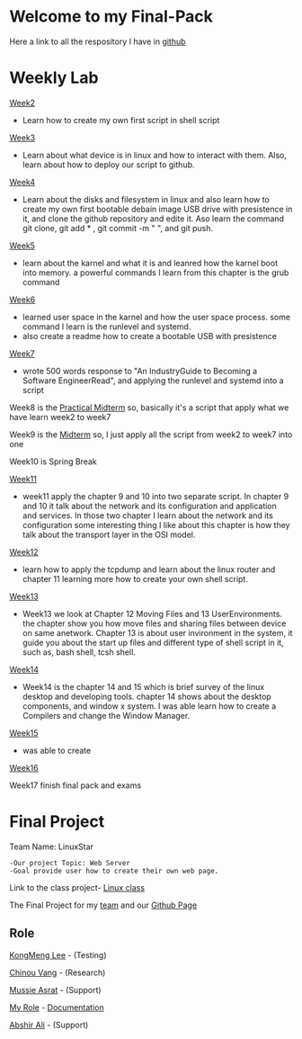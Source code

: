 # Welcome to my Final-Pack

Here a link to all the respository I have in [github](https://github.com/ShueLee8226?tab=repositories)

# Weekly Lab
[Week2](https://github.com/ShueLee8226/Week2)
- Learn how to create my own first script in shell script 

[Week3](https://github.com/ShueLee8226/Week3)
- Learn about what device is in linux and how to interact with them. Also, learn about how to deploy our script to github.

[Week4](https://github.com/ShueLee8226/Week4)
- Learn about the disks and filesystem in linux and also learn how to create my own first bootable debain image USB drive with presistence in it, and clone the github repository and edite it. Aso learn the command git clone, git add * , git commit -m "  ", and git push.

[Week5](https://github.com/ShueLee8226/Week5)
- learn about the karnel and what it is and leanred how the karnel boot into memory. a powerful commands I learn from this chapter is the grub command

[Week6](https://github.com/ShueLee8226/Week6)
- learned user space in the karnel and how the user space process. some command I learn is the runlevel and systemd.
- also create a readme how to create a bootable USB with presistence

[Week7](https://github.com/ShueLee8226/Week7)
- wrote 500 words response to "An IndustryGuide to Becoming a Software EngineerRead", and applying the runlevel and systemd into a script

Week8 is the [Practical Midterm](https://github.com/ShueLee8226/Week8) so, basically it's a script that apply what we have learn week2 to week7

Week9 is the [Midterm](https://github.com/ShueLee8226/Midterm) so, I just apply all the script from week2 to week7 into one

Week10 is Spring Break

[Week11](https://github.com/ShueLee8226/Week11)
- week11 apply the chapter 9 and 10 into two separate script. In chapter 9 and 10 it talk about the network and its configuration and application and services. In those two chapter I learn about the network and its configuration some interesting thing I like about this chapter is how they talk about the transport layer in the OSI model.

[Week12](https://github.com/ShueLee8226/Week12)
- learn how to apply the tcpdump and learn about the linux router and chapter 11 learning more how to create your own shell script.

[Week13](https://github.com/ShueLee8226/Week13)
- Week13 we look at Chapter 12 Moving Files and 13 UserEnvironments. the chapter show you how move files and sharing files between device on same anetwork. Chapter 13 is about user invironment in the system, it guide you about the start up files and different type of shell script in it, such as, bash shell, tcsh shell.

[Week14](https://github.com/ShueLee8226/Week14)
- Week14 is the chapter 14 and 15 which is brief survey of the linux desktop and developing tools. chapter 14 shows about the desktop components, and window x system. I was able learn how to create a Compilers and change the Window Manager.

[Week15](https://github.com/ShueLee8226/Week15)
- was able to create 

[Week16](https://github.com/ShueLee8226/Week16)


Week17 finish final pack and exams

# Final Project
Team Name: LinuxStar

```
-Our project Topic: Web Server
-Goal provide user how to create their own web page.
```
Link to the class project- [Linux class](https://sootsplash.csci2461.com/index.html)


The Final Project for my [team](https://sootsplash.csci2461.com/linuxstar.html) and our [Github Page](https://github.com/kml74123/Web-Server-Team/projects/2)

## Role
[KongMeng Lee](https://github.com/kml74123) - (Testing) 

[Chinou Vang](https://github.com/ChennisVang) - (Research)

[Mussie Asrat](https://github.com/A2795) - (Support)

[My Role](https://github.com/ShueLee8226) - [Documentation](https://github.com/ShueLee8226/FinalDoc)

[Abshir Ali](https://github.com/caqlishire) - (Support)
